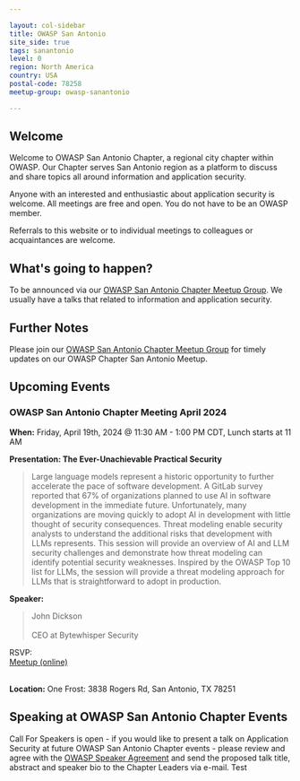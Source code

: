 ```yaml
---

layout: col-sidebar
title: OWASP San Antonio
site_side: true
tags: sanantonio
level: 0
region: North America
country: USA
postal-code: 78258
meetup-group: owasp-sanantonio

---
```


## Welcome
Welcome to OWASP San Antonio Chapter, a regional city chapter within OWASP. Our Chapter serves San Antonio region as a platform to discuss and share topics all around information and application security.

Anyone with an interested and enthusiastic about application security is welcome. All meetings are free and open. You do not have to be an OWASP member.

Referrals to this website or to individual meetings to colleagues or acquaintances are welcome.

## What's going to happen?
To be announced via our [OWASP San Antonio Chapter Meetup Group](https://www.meetup.com/owasp-sanantonio/).
We usually have a talks that related to information and application security.

## Further Notes
Please join our [OWASP San Antonio Chapter Meetup Group](https://www.meetup.com/owasp-sanantonio/) for timely updates on our OWASP Chapter San Antonio Meetup.

## Upcoming Events ##
### OWASP San Antonio Chapter Meeting April 2024 ###

**When:** Friday, April 19th, 2024 @ 11:30 AM - 1:00 PM CDT, Lunch starts at 11 AM

**Presentation: The Ever-Unachievable Practical Security** 
<blockquote> 
Large language models represent a historic opportunity to further accelerate the pace of software development. A GitLab survey reported that 67% of organizations planned to use AI in software development in the immediate future. Unfortunately, many organizations are moving quickly to adopt AI in development with little thought of security consequences. Threat modeling enable security analysts to understand the additional risks that development with LLMs represents. This session will provide an overview of AI and LLM security challenges and demonstrate how threat modeling can identify potential security weaknesses. Inspired by the OWASP Top 10 list for LLMs, the session will provide a threat modeling approach for LLMs that is straightforward to adopt in production.
</blockquote>

**Speaker:** 
<blockquote>
 John Dickson
<br><br>
  CEO at Bytewhisper Security
</blockquote>
RSVP:<br>
<a href="https://www.meetup.com/owasp-sanantonio/events/299305618/" target="_blank">Meetup (online)</a>
<br><br>

**Location:** One Frost: 3838 Rogers Rd, San Antonio, TX 78251

Speaking at OWASP San Antonio Chapter Events
--------------------------------------------
Call For Speakers is open - if you would like to present a talk on Application Security at future OWASP San Antonio Chapter events - please review and agree with the [OWASP Speaker Agreement](Speaker_Agreement "wikilink") and send the proposed talk title, abstract and speaker bio to the Chapter Leaders via e-mail. Test

